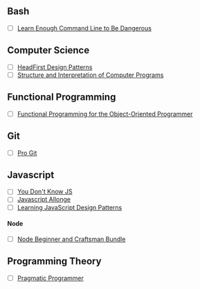 ## Bash

- [ ] [Learn Enough Command Line to Be Dangerous](http://www.learnenough.com/command-line-tutorial)

## Computer Science

- [ ] [HeadFirst Design Patterns](http://www.amazon.com/Head-First-Design-Patterns-Freeman-ebook/dp/B00AA36RZY/ref=mt_kindle?_encoding=UTF8&me=)
- [ ] [Structure and Interpretation of Computer Programs](https://mitpress.mit.edu/sicp/full-text/book/book.html)

## Functional Programming

- [ ] [Functional Programming for the Object-Oriented Programmer](https://leanpub.com/fp-oo)

## Git

- [ ] [Pro Git](http://git-scm.com/book/en/v2?)

## Javascript

- [ ] [You Don't Know JS](https://github.com/getify/You-Dont-Know-JS)
- [ ] [Javascript Allonge](https://leanpub.com/javascriptallongesix)
- [ ] [Learning JavaScript Design Patterns](https://addyosmani.com/resources/essentialjsdesignpatterns/book/)
#### Node
- [ ] [Node Beginner and Craftsman Bundle](https://leanpub.com/b/node-beginner-and-craftsman-bundle)

## Programming Theory

- [ ] [Pragmatic Programmer](http://www.amazon.com/gp/aw/d/B003GCTQAE/ref=tmm_kin_title_0?ie=UTF8&qid=&sr=)
